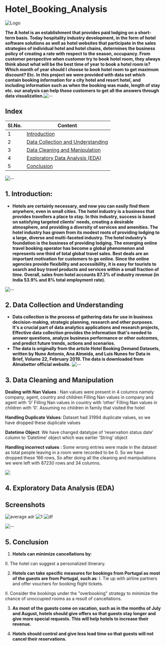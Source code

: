 # Hotel_Booking_Analysis




![Logo](https://sewahospitality.com/front_asset/img/Hotel%20Booking.jpeg)

**The A hotel is an establishment that provides paid lodging on a short-term basis. Today hospitality industry development, in the form of hotel software solutions as well as hotel websites that participate in the sales strategies of individual hotel and hotel chains, determines the business policy of creating a rate with respect to the season, occupancy. From customer perspective when customer try to book hotel room, they always think about what will be the best time of year to book a hotel room is? Which month of year should I choose to book hotel room to get maximum discount? Etc. In this project we were provided with data set which contain booking information for a city hotel and resort hotel, and including information such as when the booking was made, length of stay etc. our analysis can help those customers to get all the answers through data visualization.**![--](https://raw.githubusercontent.com/andreasbm/readme/master/assets/lines/rainbow.png)
## Index

|  SI.No.            |   Content                                                              |
| ----------------- | ------------------------------------------------------------------ |
| 1 | <a href = "https://github.com/omkardesai98/Hotel_Booking_Analysis#1-Introduction"> Introduction </a> |
| 2| <a href = "https://github.com/omkardesai98/Hotel_Booking_Analysis#1-Data Collection and Understanding"> Data Collection and Understanding </a> |
| 3 | <a href = "https://github.com/omkardesai98/Hotel_Booking_Analysis#1-Data Cleaning and Manipulation"> Data Cleaning and Manipulation </a> |
| 4 | <a href = "https://github.com/omkardesai98/Hotel_Booking_Analysis#1-Exploratory Data Analysis (EDA)"> Exploratory Data Analysis (EDA) </a>  |
| 5 | <a href = "https://github.com/omkardesai98/Hotel_Booking_Analysis#1-Conclusion"> Conclusion </a>  |


![--](https://raw.githubusercontent.com/andreasbm/readme/master/assets/lines/rainbow.png)

## 1. Introduction:
* **Hotels are certainly necessary, and now you can easily find them anywhere, even in small cities. The hotel industry is a business that provides travellers a place to stay. In this industry, success is based on satisfying targeted clients' needs, creating a desirable atmosphere, and providing a diversity of services and amenities. The hotel industry has grown from its modest roots of providing lodging to a large, diverse and multi-faceted industry. The hotel industry’s foundation is the business of providing lodging. The emerging online travel booking operator has become a global phenomenon and represents one third of total global travel sales. Best deals are an important motivation for customers to go online. Since the online agencies provide flexibility and accessibility, it is easy for tourists to search and buy travel products and services within a small fraction of time. Overall, sales from hotel accounts 87.3% of industry revenue (in India 53.9% and 8% total employment rate).**

![--](https://raw.githubusercontent.com/andreasbm/readme/master/assets/lines/rainbow.png)

## 2. Data Collection and Understanding
* **Data collection is the process of gathering data for use in business decision-making, strategic planning, research and other purposes. It's a crucial part of data analytics applications and research projects, Effective data collection provides the information that's needed to answer questions, analyze business performance or other outcomes, and predict future trends, actions and scenarios.**
* **The data is originally from the article Hotel Booking Demand Datasets, written by Nuno Antonio, Ana Almeida, and Luis Nunes for Data in Brief, Volume 22, February 2019.
  The data is downloaded from Almabetter official website.**
![--](https://raw.githubusercontent.com/andreasbm/readme/master/assets/lines/rainbow.png)

## 3. Data Cleaning and Manipulation

**Dealing with Nan Values** : Nan values were present in 4 columns namely company, agent, country and children
	Filling Nan values in company and agent with ‘0’
	Filling Nan values in country with ‘other’
	Filling Nan values in children with ‘0’. Assuming no children in family that visited the hotel 

**Handling Duplicate Values**: Dataset had 31994 duplicate values, so we have dropped these duplicate values

**Datetime Object**: We have changed datatype of ‘reservation status date’ column to ‘Datetime’ object which was earlier ‘String’ object

**Handling incorrect values** : Some wrong entries were made in the dataset as total people leaving in a room were recorded to be 0. So we have dropped these 166 rows, So after doing all the cleaning and manipulations we were left with 87230 rows and 34 columns.

![](https://raw.githubusercontent.com/andreasbm/readme/master/assets/lines/rainbow.png)

## 4. Exploratory Data Analysis (EDA) 
## Screenshots
![average adr](https://user-images.githubusercontent.com/106911079/215523662-14741efc-9da7-4317-89af-812c2d47ed64.png)
![1](https://user-images.githubusercontent.com/106911079/215523678-427dc2ff-175e-490a-a074-a285e3dab5f3.png)
![df](https://user-images.githubusercontent.com/106911079/215524221-08894eb2-50f7-4111-8cf5-ad03a9b9a22a.png)





![--](https://raw.githubusercontent.com/andreasbm/readme/master/assets/lines/rainbow.png)
## 5. Conclusion
1.	**Hotels can minimize cancellations by**: 

II.	The hotel can suggest a personalized itinerary.

2.	**Hotels can take specific measures for bookings from Portugal as most of the guests are from Portugal, such as**: 
I.	Tie up with airline partners and offer vouchers for booking flight tickets.

II.	Consider the bookings under the "overbooking" strategy to minimize the chance of unoccupied rooms as a result of cancellations.

3.	**As most of the guests come on vacation, such as in the months of July and August, hotels should give offers so that guests stay longer and give more special requests. This will help hotels to increase their revenue.**

4.	**Hotels should control and give less lead time so that guests will not cancel their reservations.**
